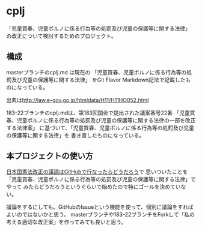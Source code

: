 cplj
====

「児童買春、児童ポルノに係る行為等の処罰及び児童の保護等に関する法律」
の改正について検討するためのプロジェクト。

## 構成

masterブランチのcplj.md は現在の
「児童買春、児童ポルノに係る行為等の処罰及び児童の保護等に関する法律」
をGit Flavor Markdown記法で記載したものになっている。

出典は<http://law.e-gov.go.jp/htmldata/H11/H11HO052.html>

183-22ブランチのcplj.mdは、第183回国会で提出された議案番号22番
「児童買春、児童ポルノに係る行為等の処罰及び児童の保護等に関する法律の一部を改正する法律案」
に基づいて、「児童買春、児童ポルノに係る行為等の処罰及び児童の保護等に関する法律」を
書き直したものになっている。

## 本プロジェクトの使い方

[日本国憲法改正の議論はGitHubで行なったらどうだろう](http://d.hatena.ne.jp/next49/20130418/p1)で
思いついたことを「児童買春、児童ポルノに係る行為等の処罰及び児童の保護等に関する法律」でやって
みたらどうだろうというぐらいで始めたので特にゴールを決めていない。

議論をするにしても、GitHubのIssueという機能を使って、個別に議論をすればよいのではないかと思う。
masterブランチや183-22ブランチをForkして「私の考える適切な改正案」を作ってみても良いと思う。
